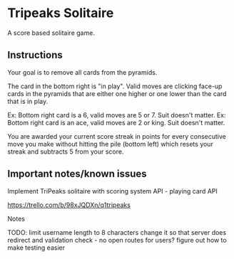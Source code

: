 # Tripeaks Solitaire
A score based solitaire game.
## Instructions
Your goal is to remove all cards from the pyramids.

The card in the bottom right is "in play". Valid moves are clicking face-up cards in the pyramids that are either one higher or one lower than the card that is in play.

Ex: Bottom right card is a 6, valid moves are 5 or 7. Suit doesn't matter.
Ex: Bottom right card is an ace, valid moves are 2 or king. Suit doesn't matter.

You are awarded your current score streak in points for every consecutive move you make without hitting the pile (bottom left) which resets your streak and subtracts 5 from your score.

## Important notes/known issues

Implement TriPeaks solitaire with scoring system
API - playing card API

https://trello.com/b/98xJQDXn/q1tripeaks


Notes

TODO:
limit username length to 8 characters
change it so that server does redirect and validation check - no open routes for users?
figure out how to make testing easier
